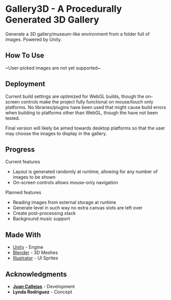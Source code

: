 # Gallery3D - A Procedurally Generated 3D Gallery

Generate a 3D gallery/museum-like environment from a folder full of images. Powered by Unity.

## How To Use

~User-picked images are not yet supported~

## Deployment

Current build settings are optimized for WebGL builds, though the on-screen controls make the project fully functional on mouse/touch only platforms. No libraries/plugins have been used that might cause build errors when building to platforms other than WebGL, though the have not been tested. 

Final version will likely be aimed towards desktop platforms so that the user may choose the images to display in the gallery.

## Progress

Current features
* Layout is generated randomly at runtime, allowing for any number of images to be shown
* On-screen controls allows mouse-only navigation

Planned features
* Reading images from external storage at runtime
* Generate level in such way no extra canvas slots are left over
* Create post-processing stack
* Background music support

## Made With

* [Unity](https://www.unity3D.com/) - Engine
* [Blender](https://www.blender.org/) - 3D Meshes
* [Illustrator](http://www.adobe.com/ca/products/illustrator.html) - UI Sprites

## Acknowledgments

* [**Juan Callejas**](https://juancallejas.com/) - Development
* **Lynda Rodriguez** - Concept
